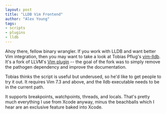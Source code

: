 ```yaml
---
layout: post
title: "LLDB Vim Frontend"
author: "Alex Young"
tags: 
- scripts
- plugins
- lldb
---
```


Ahoy there, fellow binary wrangler.  If you work with LLDB and want better Vim integration, then you may want to take a look at Tobias Pflug's [vim-lldb](https://github.com/gilligan/vim-lldb).  It's a fork of LLVM's [Vim plugin](http://llvm.org/svn/llvm-project/lldb/trunk/utils/vim-lldb/) -- the goal of the fork was to simply remove the pathogen dependency and improve the documentation.

Tobias thinks the script is useful but underused, so he'd like to get people to try it out.  It requires Vim 7.3 and above, and the lldb executable needs to be in the current path.

It supports breakpoints, watchpoints, threads, and locals.  That's pretty much everything I use from Xcode anyway, minus the beachballs which I hear are an exclusive feature baked into Xcode.
